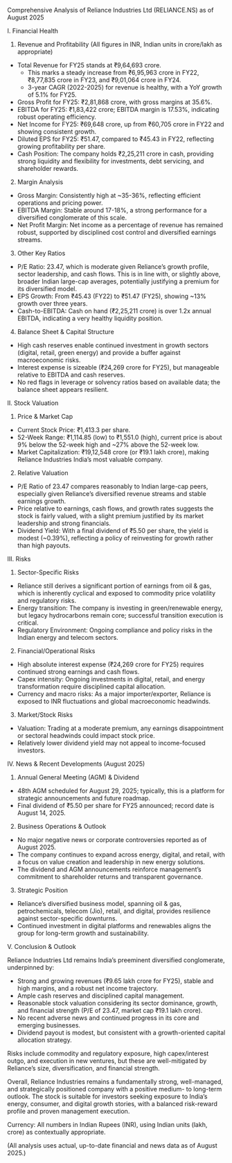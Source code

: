 Comprehensive Analysis of Reliance Industries Ltd (RELIANCE.NS) as of August 2025

I. Financial Health

1. Revenue and Profitability (All figures in INR, Indian units in crore/lakh as appropriate)
- Total Revenue for FY25 stands at ₹9,64,693 crore.
    - This marks a steady increase from ₹6,95,963 crore in FY22, ₹8,77,835 crore in FY23, and ₹9,01,064 crore in FY24.
    - 3-year CAGR (2022-2025) for revenue is healthy, with a YoY growth of 5.1% for FY25.
- Gross Profit for FY25: ₹2,81,868 crore, with gross margins at 35.6%.
- EBITDA for FY25: ₹1,83,422 crore; EBITDA margin is 17.53%, indicating robust operating efficiency.
- Net Income for FY25: ₹69,648 crore, up from ₹60,705 crore in FY22 and showing consistent growth.
- Diluted EPS for FY25: ₹51.47, compared to ₹45.43 in FY22, reflecting growing profitability per share.
- Cash Position: The company holds ₹2,25,211 crore in cash, providing strong liquidity and flexibility for investments, debt servicing, and shareholder rewards.

2. Margin Analysis
- Gross Margin: Consistently high at ~35-36%, reflecting efficient operations and pricing power.
- EBITDA Margin: Stable around 17-18%, a strong performance for a diversified conglomerate of this scale.
- Net Profit Margin: Net income as a percentage of revenue has remained robust, supported by disciplined cost control and diversified earnings streams.

3. Other Key Ratios
- P/E Ratio: 23.47, which is moderate given Reliance’s growth profile, sector leadership, and cash flows. This is in line with, or slightly above, broader Indian large-cap averages, potentially justifying a premium for its diversified model.
- EPS Growth: From ₹45.43 (FY22) to ₹51.47 (FY25), showing ~13% growth over three years.
- Cash-to-EBITDA: Cash on hand (₹2,25,211 crore) is over 1.2x annual EBITDA, indicating a very healthy liquidity position.

4. Balance Sheet & Capital Structure
- High cash reserves enable continued investment in growth sectors (digital, retail, green energy) and provide a buffer against macroeconomic risks.
- Interest expense is sizeable (₹24,269 crore for FY25), but manageable relative to EBITDA and cash reserves.
- No red flags in leverage or solvency ratios based on available data; the balance sheet appears resilient.

II. Stock Valuation

1. Price & Market Cap
- Current Stock Price: ₹1,413.3 per share.
- 52-Week Range: ₹1,114.85 (low) to ₹1,551.0 (high), current price is about 9% below the 52-week high and ~27% above the 52-week low.
- Market Capitalization: ₹19,12,548 crore (or ₹19.1 lakh crore), making Reliance Industries India’s most valuable company.

2. Relative Valuation
- P/E Ratio of 23.47 compares reasonably to Indian large-cap peers, especially given Reliance’s diversified revenue streams and stable earnings growth.
- Price relative to earnings, cash flows, and growth rates suggests the stock is fairly valued, with a slight premium justified by its market leadership and strong financials.
- Dividend Yield: With a final dividend of ₹5.50 per share, the yield is modest (~0.39%), reflecting a policy of reinvesting for growth rather than high payouts.

III. Risks

1. Sector-Specific Risks
- Reliance still derives a significant portion of earnings from oil & gas, which is inherently cyclical and exposed to commodity price volatility and regulatory risks.
- Energy transition: The company is investing in green/renewable energy, but legacy hydrocarbons remain core; successful transition execution is critical.
- Regulatory Environment: Ongoing compliance and policy risks in the Indian energy and telecom sectors.

2. Financial/Operational Risks
- High absolute interest expense (₹24,269 crore for FY25) requires continued strong earnings and cash flows.
- Capex intensity: Ongoing investments in digital, retail, and energy transformation require disciplined capital allocation.
- Currency and macro risks: As a major importer/exporter, Reliance is exposed to INR fluctuations and global macroeconomic headwinds.

3. Market/Stock Risks
- Valuation: Trading at a moderate premium, any earnings disappointment or sectoral headwinds could impact stock price.
- Relatively lower dividend yield may not appeal to income-focused investors.

IV. News & Recent Developments (August 2025)

1. Annual General Meeting (AGM) & Dividend
- 48th AGM scheduled for August 29, 2025; typically, this is a platform for strategic announcements and future roadmap.
- Final dividend of ₹5.50 per share for FY25 announced; record date is August 14, 2025.

2. Business Operations & Outlook
- No major negative news or corporate controversies reported as of August 2025.
- The company continues to expand across energy, digital, and retail, with a focus on value creation and leadership in new energy solutions.
- The dividend and AGM announcements reinforce management’s commitment to shareholder returns and transparent governance.

3. Strategic Position
- Reliance’s diversified business model, spanning oil & gas, petrochemicals, telecom (Jio), retail, and digital, provides resilience against sector-specific downturns.
- Continued investment in digital platforms and renewables aligns the group for long-term growth and sustainability.

V. Conclusion & Outlook

Reliance Industries Ltd remains India’s preeminent diversified conglomerate, underpinned by:
- Strong and growing revenues (₹9.65 lakh crore for FY25), stable and high margins, and a robust net income trajectory.
- Ample cash reserves and disciplined capital management.
- Reasonable stock valuation considering its sector dominance, growth, and financial strength (P/E of 23.47, market cap ₹19.1 lakh crore).
- No recent adverse news and continued progress in its core and emerging businesses.
- Dividend payout is modest, but consistent with a growth-oriented capital allocation strategy.

Risks include commodity and regulatory exposure, high capex/interest outgo, and execution in new ventures, but these are well-mitigated by Reliance’s size, diversification, and financial strength.

Overall, Reliance Industries remains a fundamentally strong, well-managed, and strategically positioned company with a positive medium- to long-term outlook. The stock is suitable for investors seeking exposure to India’s energy, consumer, and digital growth stories, with a balanced risk-reward profile and proven management execution.

Currency: All numbers in Indian Rupees (INR), using Indian units (lakh, crore) as contextually appropriate. 

(All analysis uses actual, up-to-date financial and news data as of August 2025.)
